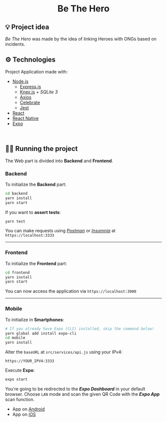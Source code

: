 <h1 align="center">
    Be The Hero
</h1>

## :bulb: Project idea

*Be The Hero* was made by the idea of linking Heroes with ONGs based on incidents.

## :gear: Technologies

Project Application made with:

- [Node.js](https://nodejs.org/en/)
    - [Express.js](https://expressjs.com/)
    - [Knex.js](http://knexjs.org/) <em>+ SQLite 3</em>
    - [Axios](https://github.com/axios/axios#readme)
    - [Celebrate](https://github.com/arb/celebrate#readme)
    - [Jest](https://jestjs.io/)
- [React](https://reactjs.org)
- [React Native](https://facebook.github.io/react-native/)
- [Expo](https://expo.io/)

<br>

## :runner::dash: Running the project

The Web part is divided into **Backend** and **Frontend**.

### Backend

To initialize the **Backend** part:
```bash
cd backend
yarn install
yarn start
```
If you want to **assert tests**:
```bash
yarn test
```
You can make requests using [*Postman*](https://www.postman.com/) or [*Insomnia*](https://insomnia.rest/) at `https://localhost:3333`

---

### Frontend

To initialize the **Frontend** part:
```bash
cd frontend
yarn install
yarn start
```
You can now access the application via `https://localhost:3000`

---

### Mobile

To initialize in **Smartphones**:
```bash
# If you already have Expo (CLI) installed, skip the command below!
yarn global add install expo-cli
cd mobile
yarn install
```

Alter the `baseURL` at `src/services/api.js` using your IPv4:
```
https://YOUR_IPV4:3333
```

Execute **Expo**:
```bash
expo start
```

You're going to be redirected to the ***Expo Dashboard*** in your default browser. Choose `LAN` mode and scan the given QR Code with the ***Expo App*** scan function.

- App on [Android](https://play.google.com/store/apps/details?id=host.exp.exponent&referrer=www)
- App on [iOS](https://itunes.apple.com/app/apple-store/id982107779)


